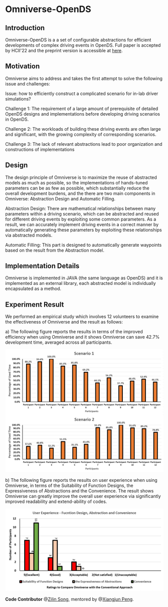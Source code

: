 # Omniverse-OpenDS
## Introduction
Omniverse-OpenDS is a a set of configurable abstractions for efficient developments of complex driving events in OpenDS. 
Full paper is accepted by HCII'22 and the preprint version is accessible at [here](https://www.researchgate.net/publication/358532661_Omniverse-OpenDS_Enabling_Agile_Developments_for_Complex_Driving_Scenarios_via_Reconfigurable_Abstractions).
## Motivation
Omniverse aims to address and takes the first attempt to solve the following issue and challenges:

Issue: how to efficiently construct a complicated scenario for in-lab driver simulations?

Challenge 1: The requirement of a large amount of prerequisite of detailed OpenDS designs and implementations before developing driving scenarios in OpenDS.

Challenge 2: The workloads of building these driving events are often large and significant, with the growing complexity of corresponding scenarios.

Challenge 3: The lack of relevant abstractions lead to poor organization and constructions of implementations

## Design
The design principle of Omniverse is to maximize the reuse of abstracted models as much as possible, so the implementations of hands-tuned parameters can be as few as possible, which substantially reduce the overall development burdens, and the there are two main components in Omniverse: Abstraction Design and Automatic Filling.

Abstraction Design: There are mathematical relationships between many parameters within a driving scenario, which can be abstracted and reused for different driving events by exploiting some common parameters. As a result, we can accurately implement driving events in a correct manner by automatically generating these parameters by exploiting these relationships via abstracted models.

Automatic Filling: This part is designed to automatically generate waypoints based on the result from the Abstraction model.

## Implementation Details

Omniverse is implemented in JAVA (the same language as OpenDS) and it is implemented as an external library, each abstracted model is individually encapsulated as a method. 

## Experiment Result
We performed an empirical study which involves 12 volunteers to examine the effectiveness of Omniverse and the result as follows:

a) The following figure reports the results in terms of the improved efficiency when using Omniverse and it shows Omniverse can save 42.7% development time, averaged across all participants.

![Time Comparison](./fig/Time.jpg)

b) The following figure reports the results on user experience when using Omniverse, in terms of the Suitability of Function Designs, the Expressiveness of Abstractions and the Convenience. The result shows Omniverse can greatly improve the overall user experience via significantly improved readability and extend-ability of codes.

![User Experience ](./fig/experience.jpg)

**Code Contributor**
@[Zilin Song](https://github.com/ZilinSONG), mentored by @[Xiangjun Peng](https://github.com/Shiangjun).
